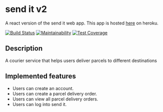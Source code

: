 # send it v2
A react version of the send it web app. This app is hosted [here](https://send-it-v2.herokuapp.com/) on heroku.


[![Build Status](https://travis-ci.org/Stanley-Okwii/send-it-v2.svg?branch=develop)](https://travis-ci.org/Stanley-Okwii/send-it-v2)
[![Maintainability](https://api.codeclimate.com/v1/badges/0cdefe6f3520c5cbe030/maintainability)](https://codeclimate.com/github/Stanley-Okwii/send-it-v2/maintainability)
[![Test Coverage](https://api.codeclimate.com/v1/badges/0cdefe6f3520c5cbe030/test_coverage)](https://codeclimate.com/github/Stanley-Okwii/send-it-v2/test_coverage)

## Description
A courier service that helps users deliver parcels to different destinations

## Implemented features
- Users can create an account.
- Users can create a parcel delivery order.
- Users can view all parcel delivery orders.
- Users can log into send it.
